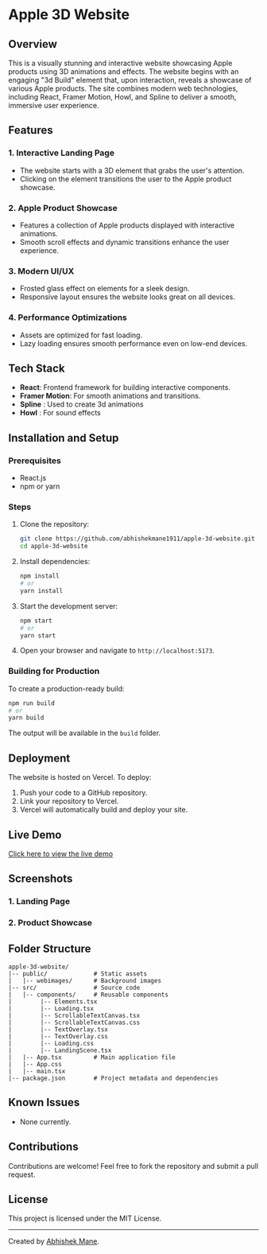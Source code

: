 # Apple 3D Website

## Overview

This is a visually stunning and interactive website showcasing Apple products using 3D animations and effects. The website begins with an engaging "3d Build" element that, upon interaction, reveals a showcase of various Apple products. The site combines modern web technologies, including React, Framer Motion, Howl, and Spline to deliver a smooth, immersive user experience.

## Features

### 1. **Interactive Landing Page**

- The website starts with a 3D element that grabs the user's attention.
- Clicking on the element transitions the user to the Apple product showcase.

### 2. **Apple Product Showcase**

- Features a collection of Apple products displayed with interactive animations.
- Smooth scroll effects and dynamic transitions enhance the user experience.

### 3. **Modern UI/UX**

- Frosted glass effect on elements for a sleek design.
- Responsive layout ensures the website looks great on all devices.

### 4. **Performance Optimizations**

- Assets are optimized for fast loading.
- Lazy loading ensures smooth performance even on low-end devices.

## Tech Stack

- **React**: Frontend framework for building interactive components.
- **Framer Motion**: For smooth animations and transitions.
- **Spline** : Used to create 3d animations
- **Howl** : For sound effects
## Installation and Setup

### Prerequisites

- React.js 
- npm or yarn

### Steps

1. Clone the repository:
   ```bash
   git clone https://github.com/abhishekmane1911/apple-3d-website.git
   cd apple-3d-website
   ```
2. Install dependencies:
   ```bash
   npm install
   # or
   yarn install
   ```
3. Start the development server:
   ```bash
   npm start
   # or
   yarn start
   ```
4. Open your browser and navigate to `http://localhost:5173`.

### Building for Production

To create a production-ready build:

```bash
npm run build
# or
yarn build
```

The output will be available in the `build` folder.

## Deployment

The website is hosted on Vercel. To deploy:

1. Push your code to a GitHub repository.
2. Link your repository to Vercel.
3. Vercel will automatically build and deploy your site.

## Live Demo

[Click here to view the live demo](https://abhishekmane1911.github.io/apple-3d-website)

## Screenshots

### 1. **Landing Page**



### 2. **Product Showcase**



## Folder Structure

```
apple-3d-website/
|-- public/             # Static assets
|   |-- webimages/      # Background images
|-- src/                # Source code
|   |-- components/     # Reusable components
|        |-- Elements.tsx
|        |-- Loading.tsx
|        |-- ScrollableTextCanvas.tsx
|        |-- ScrollableTextCanvas.css
|        |-- TextOverlay.tsx
|        |-- TextOverlay.css
|        |-- Loading.css
|        |-- LandingScene.tsx        
|   |-- App.tsx         # Main application file
|   |-- App.css
|   |-- main.tsx
|-- package.json        # Project metadata and dependencies
```

## Known Issues

- None currently.

## Contributions

Contributions are welcome! Feel free to fork the repository and submit a pull request.

## License

This project is licensed under the MIT License.

---

Created by [Abhishek Mane](https://github.com/abhishekmane1911).

